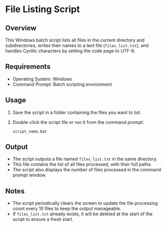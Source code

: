 File Listing Script
===================

Overview
--------

This Windows batch script lists all files in the current directory and subdirectories, writes their names to a text file (`files_list.txt`), and handles Cyrillic characters by setting the code page to UTF-8.

Requirements
------------

-   Operating System: Windows
-   Command Prompt: Batch scripting environment

Usage
-----

1.  Save the script in a folder containing the files you want to list.
2.  Double-click the script file or run it from the command prompt:

    `script_name.bat`

Output
------

-   The script outputs a file named `files_list.txt` in the same directory.
-   This file contains the list of all files processed, with their full paths.
-   The script also displays the number of files processed in the command prompt window.

Notes
-----

-   The script periodically clears the screen to update the file processing count every 10 files to keep the output manageable.
-   If `files_list.txt` already exists, it will be deleted at the start of the script to ensure a fresh start.

